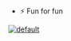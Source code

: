 - ⚡ Fun for fun

[![default](https://github-readme-stats.vercel.app/api/pin/?username=tulamelkii&repo=openstack&size_weight=1&count_weight=5&theme=transparent)](https://github.com/tulamelkii/openstack) 
 

<!---
tulamelkii/tulamelkii is a ✨ special ✨ repository because its `README.md` (this file) appears on your GitHub profile.
You can click the Preview link to take a look at your changes.
--->
